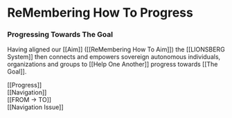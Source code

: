 # ReMembering How To Progress

### Progressing Towards The Goal

Having aligned our [[Aim]] ([[ReMembering How To Aim]]) the [[LIONSBERG System]] then connects and empowers sovereign autonomous individuals, organizations and groups to [[Help One Another]] progress towards [[The Goal]].  

[[Progress]]  
[[Navigation]]  
[[FROM -> TO]]  
[[Navigation Issue]]  
